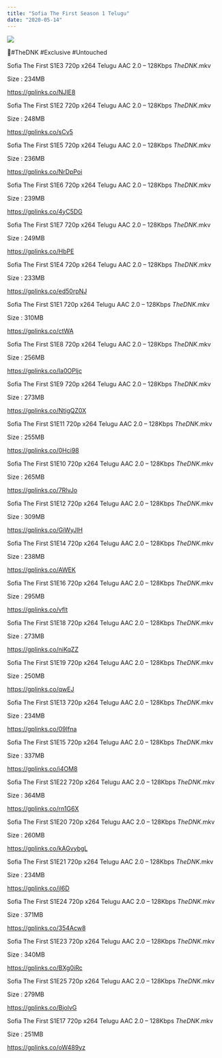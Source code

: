 ```yaml
---
title: "Sofia The First Season 1 Telugu"
date: "2020-05-14"
---
```


![](https://jiocinemaweb.cdn.jio.com/jioimages.cdn.jio.com/content/entry/dynamiccontent/thumbs/350/-/0/97/9/1532694290539_1538727164194_p_medium.jpg)

🌟#TheDNK #Exclusive #Untouched

Sofia The First S1E3 720p x264 Telugu AAC 2.0 – 128Kbps _TheDNK_.mkv

Size : 234MB

https://gplinks.co/NJIE8

Sofia The First S1E2 720p x264 Telugu AAC 2.0 – 128Kbps _TheDNK_.mkv

Size : 248MB

https://gplinks.co/sCv5

Sofia The First S1E5 720p x264 Telugu AAC 2.0 – 128Kbps _TheDNK_.mkv

Size : 236MB

https://gplinks.co/NrDpPoi

Sofia The First S1E6 720p x264 Telugu AAC 2.0 – 128Kbps _TheDNK_.mkv

Size : 239MB

https://gplinks.co/4yC5DG

Sofia The First S1E7 720p x264 Telugu AAC 2.0 – 128Kbps _TheDNK_.mkv

Size : 249MB

https://gplinks.co/HbPE

Sofia The First S1E4 720p x264 Telugu AAC 2.0 – 128Kbps _TheDNK_.mkv

Size : 233MB

https://gplinks.co/ed50rpNJ

Sofia The First S1E1 720p x264 Telugu AAC 2.0 – 128Kbps _TheDNK_.mkv

Size : 310MB

https://gplinks.co/ctWA

Sofia The First S1E8 720p x264 Telugu AAC 2.0 – 128Kbps _TheDNK_.mkv

Size : 256MB

https://gplinks.co/Ia0OPljc

Sofia The First S1E9 720p x264 Telugu AAC 2.0 – 128Kbps _TheDNK_.mkv

Size : 273MB

https://gplinks.co/NtigQZ0X

Sofia The First S1E11 720p x264 Telugu AAC 2.0 – 128Kbps _TheDNK_.mkv

Size : 255MB

https://gplinks.co/0Hci98

Sofia The First S1E10 720p x264 Telugu AAC 2.0 – 128Kbps _TheDNK_.mkv

Size : 265MB

https://gplinks.co/7RlvJo

Sofia The First S1E12 720p x264 Telugu AAC 2.0 – 128Kbps _TheDNK_.mkv

Size : 309MB

https://gplinks.co/GiWyJlH

Sofia The First S1E14 720p x264 Telugu AAC 2.0 – 128Kbps _TheDNK_.mkv

Size : 238MB

https://gplinks.co/AWEK

Sofia The First S1E16 720p x264 Telugu AAC 2.0 – 128Kbps _TheDNK_.mkv

Size : 295MB

https://gplinks.co/vflt

Sofia The First S1E18 720p x264 Telugu AAC 2.0 – 128Kbps _TheDNK_.mkv

Size : 273MB

https://gplinks.co/niKqZZ

Sofia The First S1E19 720p x264 Telugu AAC 2.0 – 128Kbps _TheDNK_.mkv

Size : 250MB

https://gplinks.co/qwEJ

Sofia The First S1E13 720p x264 Telugu AAC 2.0 – 128Kbps _TheDNK_.mkv

Size : 234MB

https://gplinks.co/09Ifna

Sofia The First S1E15 720p x264 Telugu AAC 2.0 – 128Kbps _TheDNK_.mkv

Size : 337MB

https://gplinks.co/i4OM8

Sofia The First S1E22 720p x264 Telugu AAC 2.0 – 128Kbps _TheDNK_.mkv

Size : 364MB

https://gplinks.co/rn1G6X

Sofia The First S1E20 720p x264 Telugu AAC 2.0 – 128Kbps _TheDNK_.mkv

Size : 260MB

https://gplinks.co/kAGvybgL

Sofia The First S1E21 720p x264 Telugu AAC 2.0 – 128Kbps _TheDNK_.mkv

Size : 234MB

https://gplinks.co/jl6D

Sofia The First S1E24 720p x264 Telugu AAC 2.0 – 128Kbps _TheDNK_.mkv

Size : 371MB

https://gplinks.co/354Acw8

Sofia The First S1E23 720p x264 Telugu AAC 2.0 – 128Kbps _TheDNK_.mkv

Size : 340MB

https://gplinks.co/BXg0iRc

Sofia The First S1E25 720p x264 Telugu AAC 2.0 – 128Kbps _TheDNK_.mkv

Size : 279MB

https://gplinks.co/BjolvG

Sofia The First S1E17 720p x264 Telugu AAC 2.0 – 128Kbps _TheDNK_.mkv

Size : 251MB

https://gplinks.co/oW489yz
